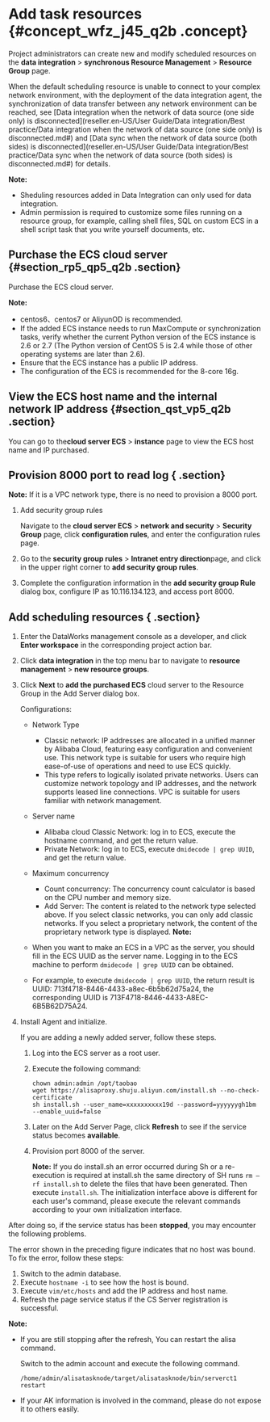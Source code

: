 # Add task resources {#concept_wfz_j45_q2b .concept}

Project administrators can create new and modify scheduled resources on the **data integration** \> **synchronous Resource Management** \> **Resource Group** page.

When the default scheduling resource is unable to connect to your complex network environment, with the deployment of the data integration agent, the synchronization of data transfer between any network environment can be reached, see [Data integration when the network of data source \(one side only\) is disconnected](reseller.en-US/User Guide/Data integration/Best practice/Data integration when the network of data source (one side only) is disconnected.md#) and [Data sync when the network of data source \(both sides\) is disconnected](reseller.en-US/User Guide/Data integration/Best practice/Data sync when the network of data source (both sides) is disconnected.md#) for details.

**Note:** 

-   Sheduling resources added in Data Integration can only used for data integration.
-   Admin permission is required to customize some files running on a resource group, for example, calling shell files, SQL on custom ECS in a shell script task that you write yourself documents, etc.

## Purchase the ECS cloud server {#section_rp5_qp5_q2b .section}

Purchase the ECS cloud server.

**Note:** 

-   centos6、centos7 or AliyunOD is recommended.
-   If the added ECS instance needs to run MaxCompute or synchronization tasks, verify whether the current Python version of the ECS instance is 2.6 or 2.7 \(The Python version of CentOS 5 is 2.4 while those of other operating systems are later than 2.6\).
-   Ensure that the ECS instance has a public IP address.
-   The configuration of the ECS is recommended for the 8-core 16g.

## View the ECS host name and the internal network IP address {#section_qst_vp5_q2b .section}

You can go to the**cloud server ECS** \> **instance** page to view the ECS host name and IP purchased.

## Provision 8000 port to read log { .section}

**Note:** If it is a VPC network type, there is no need to provision a 8000 port.

1.  Add security group rules

    Navigate to the **cloud server ECS** \> **network and security** \> **Security Group** page, click **configuration rules**, and enter the configuration rules page.

2.  Go to the **security group rules** \> **Intranet entry direction**page, and click in the upper right corner to **add security group rules**.
3.  Complete the configuration information in the **add security group Rule** dialog box, configure IP as 10.116.134.123, and access port 8000.

## Add scheduling resources { .section}

1.  Enter the DataWorks management console as a developer, and click **Enter workspace** in the corresponding project action bar.
2.  Click **data integration** in the top menu bar to navigate to **resource management** \> **new resource groups**.
3.  Click **Next** to **add the purchased ECS** cloud server to the Resource Group in the Add Server dialog box.

    Configurations:

    -   Network Type
        -   Classic network: IP addresses are allocated in a unified manner by Alibaba Cloud, featuring easy configuration and convenient use. This network type is suitable for users who require high ease-of-use of operations and need to use ECS quickly.
        -   This type refers to logically isolated private networks. Users can customize network topology and IP addresses, and the network supports leased line connections. VPC is suitable for users familiar with network management.
    -   Server name
        -   Alibaba cloud Classic Network: log in to ECS, execute the hostname command, and get the return value.
        -   Private Network: log in to ECS, execute `dmidecode | grep UUID`, and get the return value.
    -   Maximum concurrency
        -   Count concurrency: The concurrency count calculator is based on the CPU number and memory size.
        -   Add Server: The content is related to the network type selected above. If you select classic networks, you can only add classic networks. If you select a proprietary network, the content of the proprietary network type is displayed.
    **Note:** 

    -   When you want to make an ECS in a VPC as the server, you should fill in the ECS UUID as the server name. Logging in to the ECS machine to perform `dmidecode | grep UUID` can be obtained.
    -   For example, to execute `dmidecode | grep UUID`, the return result is UUID: 713f4718-8446-4433-a8ec-6b5b62d75a24, the corresponding UUID is 713F4718-8446-4433-A8EC-6B5B62D75A24.
4.  Install Agent and initialize.

    If you are adding a newly added server, follow these steps.

    1.  Log into the ECS server as a root user.
    2.  Execute the following command:

        ```
        chown admin:admin /opt/taobao
        wget https://alisaproxy.shuju.aliyun.com/install.sh --no-check-certificate
        sh install.sh --user_name=xxxxxxxxxx19d --password=yyyyyygh1bm --enable_uuid=false
        ```

    3.  Later on the Add Server Page, click **Refresh** to see if the service status becomes **available**.
    4.  Provision port 8000 of the server.

        **Note:** If you do install.sh an error occurred during Sh or a re-execution is required at install.sh the same directory of SH runs `rm –rf install.sh` to delete the files that have been generated. Then execute `install.sh`. The initialization interface above is different for each user's command, please execute the relevant commands according to your own initialization interface.


After doing so, if the service status has been **stopped**, you may encounter the following problems.

The error shown in the preceding figure indicates that no host was bound. To fix the error, follow these steps:

1.  Switch to the admin database.
2.  Execute `hostname -i` to see how the host is bound.
3.  Execute `vim/etc/hosts` and add the IP address and host name.
4.  Refresh the page service status if the CS Server registration is successful.

**Note:** 

-   If you are still stopping after the refresh, You can restart the alisa command.

    Switch to the admin account and execute the following command.

    ```
    /home/admin/alisatasknode/target/alisatasknode/bin/serverct1 restart
    ```

-   If your AK information is involved in the command, please do not expose it to others easily.

